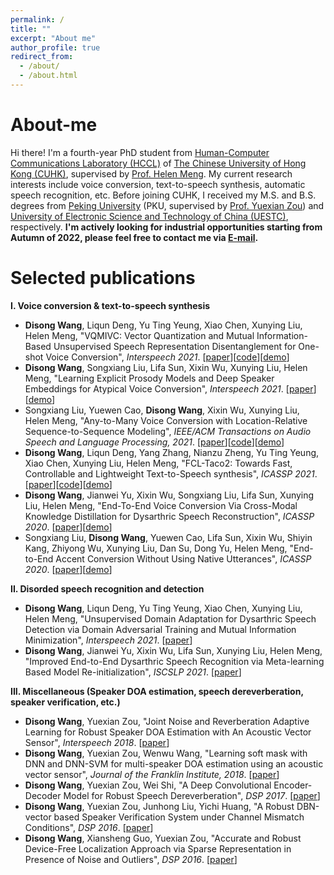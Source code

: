 ```yaml
---
permalink: /
title: ""
excerpt: "About me"
author_profile: true
redirect_from: 
  - /about/
  - /about.html
---
```


# About-me 
Hi there! I'm a fourth-year PhD student from [Human-Computer Communications Laboratory (HCCL)](https://www.se.cuhk.edu.hk/laboratories/human-computer-communications-laboratory/) of [The Chinese University of Hong Kong (CUHK)](https://www.cuhk.edu.hk
), supervised by [Prof. Helen Meng](https://www.se.cuhk.edu.hk/people/academic-staff/prof-meng-mei-ling-helen/). My current research interests include voice conversion, text-to-speech synthesis, automatic speech recognition, etc. Before joining CUHK, I received my M.S. and B.S. degrees from [Peking University](https://english.pku.edu.cn/) (PKU, supervised by [Prof. Yuexian Zou](http://web.pkusz.edu.cn/adsp/)) and [University of Electronic Science and Technology of China (UESTC)](https://en.uestc.edu.cn/), respectively. **I'm actively looking for industrial opportunities starting from Autumn of 2022, please feel free to contact me via <A href="mailto:dswang@se.cuhk.edu.hk">E-mail</A>.** 

# Selected publications
**I. Voice conversion & text-to-speech synthesis**
- **Disong Wang**, Liqun Deng, Yu Ting Yeung, Xiao Chen, Xunying Liu, Helen Meng, "VQMIVC: Vector Quantization and Mutual Information-Based Unsupervised Speech Representation Disentanglement for One-shot Voice Conversion", *Interspeech 2021*. [[paper](https://arxiv.org/abs/2106.10132)][[code](https://github.com/Wendison/VQMIVC)][[demo](https://wendison.github.io/VQMIVC-demo/)]
- **Disong Wang**, Songxiang Liu, Lifa Sun, Xixin Wu, Xunying Liu, Helen Meng, "Learning Explicit Prosody Models and Deep Speaker Embeddings for
Atypical Voice Conversion", *Interspeech 2021*. [[paper](https://arxiv.org/abs/2011.01678)][[demo](https://wendison.github.io/VC-DSR-AC-demo/)]
- Songxiang Liu, Yuewen Cao, **Disong Wang**, Xixin Wu, Xunying Liu, Helen Meng, "Any-to-Many Voice Conversion with Location-Relative Sequence-to-Sequence Modeling", *IEEE/ACM Transactions on Audio Speech and Language Processing, 2021*. [[paper](https://arxiv.org/abs/2009.02725)][[code](https://github.com/liusongxiang/ppg-vc)][[demo](https://liusongxiang.github.io/BNE-Seq2SeqMoL-VC/)]
- **Disong Wang**, Liqun Deng, Yang Zhang, Nianzu Zheng, Yu Ting Yeung, Xiao Chen, Xunying Liu, Helen Meng, "FCL-Taco2: Towards Fast, Controllable and Lightweight Text-to-Speech synthesis", *ICASSP 2021*. [[paper](https://www1.se.cuhk.edu.hk/~hccl/publications/pub/ICASSP2021-FCL-taco2-final-version.pdf)][[code](https://github.com/Wendison/FCL-taco2)][[demo](https://wendison.github.io/FCL-taco2-demo/)]
- **Disong Wang**, Jianwei Yu, Xixin Wu, Songxiang Liu, Lifa Sun, Xunying Liu, Helen Meng, "End-To-End Voice Conversion Via Cross-Modal Knowledge Distillation for Dysarthric Speech Reconstruction", *ICASSP 2020*. [[paper](https://www1.se.cuhk.edu.hk/~hccl/publications/pub/E2E-DSR-ICASSP2020.pdf)][[demo](https://wendison.github.io/E2E-DSR-demo/)] 
- Songxiang Liu, **Disong Wang**, Yuewen Cao, Lifa Sun, Xixin Wu, Shiyin Kang, Zhiyong Wu, Xunying Liu, Dan Su, Dong Yu, Helen Meng, "End-to-End Accent Conversion Without Using Native Utterances", *ICASSP 2020*. [[paper](https://www1.se.cuhk.edu.hk/~hccl/publications/pub/ICASSP2020_e2eAC%20(1).pdf)][[demo](https://liusongxiang.github.io/end2endAC/)] 

**II. Disorded speech recognition and detection**
- **Disong Wang**, Liqun Deng, Yu Ting Yeung, Xiao Chen, Xunying Liu, Helen Meng, "Unsupervised Domain Adaptation for Dysarthric Speech Detection via
Domain Adversarial Training and Mutual Information Minimization", *Interspeech 2021*. [[paper](https://arxiv.org/abs/2106.10127)]
- **Disong Wang**, Jianwei Yu, Xixin Wu, Lifa Sun, Xunying Liu, Helen Meng, "Improved End-to-End Dysarthric Speech Recognition via Meta-learning Based Model Re-initialization", *ISCSLP 2021*. [[paper](https://arxiv.org/abs/2011.01686)]

**III. Miscellaneous (Speaker DOA estimation, speech dereverberation, speaker verification, etc.)**
- **Disong Wang**, Yuexian Zou, "Joint Noise and Reverberation Adaptive Learning for Robust Speaker DOA Estimation with An Acoustic Vector Sensor", *Interspeech 2018*. [[paper](https://isca-speech.org/archive/Interspeech_2018/pdfs/1135.pdf)]
- **Disong Wang**, Yuexian Zou, Wenwu Wang, "Learning soft mask with DNN and DNN-SVM for multi-speaker DOA estimation using an acoustic vector sensor", *Journal of the Franklin Institute, 2018*. [[paper](https://www.sciencedirect.com/science/article/abs/pii/S0016003217302259)]
- **Disong Wang**, Yuexian Zou, Wei Shi, "A Deep Convolutional Encoder-Decoder Model for Robust Speech Dereverberation", *DSP 2017*. [[paper](https://ieeexplore.ieee.org/document/8096126)]
- **Disong Wang**, Yuexian Zou, Junhong Liu, Yichi Huang, "A Robust DBN-vector based Speaker Verification System under Channel Mismatch Conditions", *DSP 2016*. [[paper](https://ieeexplore.ieee.org/document/7868523)]
- **Disong Wang**, Xiansheng Guo, Yuexian Zou, "Accurate and Robust Device-Free Localization Approach via Sparse Representation in Presence of Noise and Outliers", *DSP 2016*. [[paper](https://ieeexplore.ieee.org/document/7868545)]





